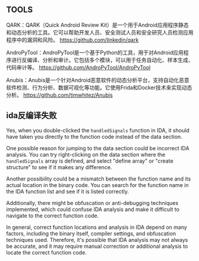 ## TOOLS

QARK：QARK（Quick Android Review Kit）是一个用于Android应用程序静态和动态分析的工具。它可以帮助开发人员、安全测试人员和安全研究人员检测应用程序中的漏洞和风险。 https://github.com/linkedin/qark

AndroPyTool：AndroPyTool是一个基于Python的工具，用于对Android应用程序进行反编译、分析和审计。它包括多个模块，可以用于任务自动化、样本生成、代码审计等。 https://github.com/AndroPyTool/AndroPyTool

Anubis：Anubis是一个针对Android恶意软件的动态分析平台，支持自动化恶意软件检测、行为分析、数据可视化等功能。它使用Frida和Docker技术来实现动态分析。 https://github.com/timwhitez/Anubis

## ida反编译失败

Yes, when you double-clicked the `handledSignals` function in IDA, it should have taken you directly to the function code instead of the data section.

One possible reason for jumping to the data section could be incorrect IDA analysis. You can try right-clicking on the data section where the `handledSignals` array is defined, and select "define array" or "create structure" to see if it makes any difference.

Another possibility could be a mismatch between the function name and its actual location in the binary code. You can search for the function name in the IDA function list and see if it is listed correctly.

Additionally, there might be obfuscation or anti-debugging techniques implemented, which could confuse IDA analysis and make it difficult to navigate to the correct function code.

In general, correct function locations and analysis in IDA depend on many factors, including the binary itself, compiler settings, and obfuscation techniques used. Therefore, it's possible that IDA analysis may not always be accurate, and it may require manual correction or additional analysis to locate the correct function code.